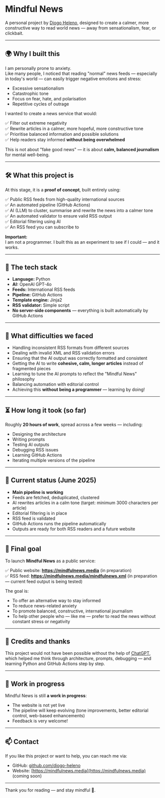 # Mindful News

A personal project by [Diogo Heleno](https://github.com/diogo-heleno), designed to create a calmer, more constructive way to read world news — away from sensationalism, fear, or clickbait.

---

## 🌍 Why I built this

I am personally prone to anxiety.  
Like many people, I noticed that reading "normal" news feeds — especially in today's world — can easily trigger negative emotions and stress:

- Excessive sensationalism  
- Catastrophic tone  
- Focus on fear, hate, and polarisation  
- Repetitive cycles of outrage

I wanted to create a news service that would:

✅ Filter out extreme negativity  
✅ Rewrite articles in a calmer, more hopeful, more constructive tone  
✅ Prioritise balanced information and possible solutions  
✅ Help readers stay informed **without being overwhelmed**

This is not about "fake good news" — it is about **calm, balanced journalism** for mental well-being.

---

## 🛠️ What this project is

At this stage, it is a **proof of concept**, built entirely using:

✅ Public RSS feeds from high-quality international sources  
✅ An automated pipeline (GitHub Actions)  
✅ AI (LLM) to cluster, summarise and rewrite the news into a calmer tone  
✅ An automated validator to ensure valid RSS output  
✅ Editorial filtering using AI  
✅ An RSS feed you can subscribe to

**Important:**  
I am not a programmer. I built this as an experiment to see if I could — and it works.

---

## 🤖 The tech stack

- **Language:** Python  
- **AI:** OpenAI GPT-4o  
- **Feeds:** International RSS feeds  
- **Pipeline:** GitHub Actions  
- **Template engine:** Jinja2  
- **RSS validator:** Simple script  
- **No server-side components** — everything is built automatically by GitHub Actions

---

## 🚧 What difficulties we faced

- Handling inconsistent RSS formats from different sources  
- Dealing with invalid XML and RSS validation errors  
- Ensuring that the AI output was correctly formatted and consistent  
- Getting the AI to write **cohesive, calm, longer articles** instead of fragmented pieces  
- Learning to tune the AI prompts to reflect the "Mindful News" philosophy  
- Balancing automation with editorial control  
- Achieving this **without being a programmer** — learning by doing!

---

## ⏳ How long it took (so far)

Roughly **20 hours of work**, spread across a few weeks — including:

- Designing the architecture  
- Writing prompts  
- Testing AI outputs  
- Debugging RSS issues  
- Learning GitHub Actions  
- Iterating multiple versions of the pipeline

---

## 🚀 Current status (June 2025)

- **Main pipeline is working**  
- Feeds are fetched, deduplicated, clustered  
- AI rewrites articles in a calm tone (target: minimum 3000 characters per article)  
- Editorial filtering is in place  
- RSS feed is validated  
- GitHub Actions runs the pipeline automatically  
- Outputs are ready for both RSS readers and a future website

---

## 🎯 Final goal

To launch **Mindful News** as a public service:  

✅ Public website: **https://mindfulnews.media** (in preparation)  
✅ RSS feed: **https://mindfulnews.media/mindfulnews.xml** (in preparation — current feed output is being tested)

The goal is:

- To offer an alternative way to stay informed  
- To reduce news-related anxiety  
- To promote balanced, constructive, international journalism  
- To help other people who — like me — prefer to read the news without constant stress or negativity

---

## 🙏 Credits and thanks

This project would not have been possible without the help of [ChatGPT](https://openai.com/chatgpt), which helped me think through architecture, prompts, debugging — and learning Python and GitHub Actions step by step.

---

## 🚧 Work in progress

Mindful News is still **a work in progress**:

- The website is not yet live  
- The pipeline will keep evolving (tone improvements, better editorial control, web-based enhancements)  
- Feedback is very welcome!

---

## 📫 Contact

If you like this project or want to help, you can reach me via:

- GitHub: [github.com/diogo-heleno](https://github.com/diogo-heleno)  
- Website: [https://mindfulnews.media](https://mindfulnews.media) (coming soon)

---

Thank you for reading — and stay mindful 🚀.